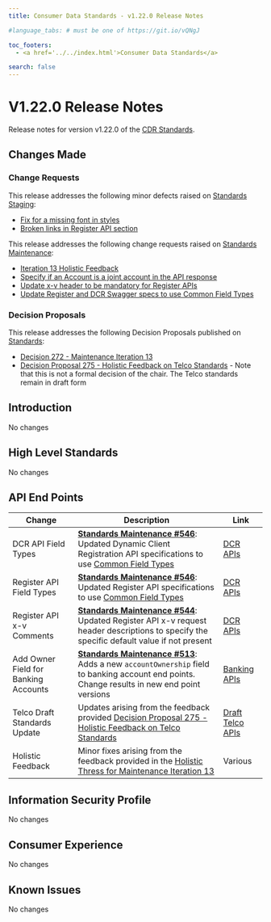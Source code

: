 ```yaml
---
title: Consumer Data Standards - v1.22.0 Release Notes

#language_tabs: # must be one of https://git.io/vQNgJ

toc_footers:
  - <a href='../../index.html'>Consumer Data Standards</a>

search: false
---
```


# V1.22.0 Release Notes
Release notes for version v1.22.0 of the [CDR Standards](../../index.html).

## Changes Made
### Change Requests

This release addresses the following minor defects raised on [Standards Staging](https://github.com/ConsumerDataStandardsAustralia/standards-staging/issues):

- [Fix for a missing font in styles](ConsumerDataStandardsAustralia/standards-staging#235)
- [Broken links in Register API section](ConsumerDataStandardsAustralia/standards-staging#234)

This release addresses the following change requests raised on [Standards Maintenance](https://github.com/ConsumerDataStandardsAustralia/standards-maintenance/issues):

- [Iteration 13 Holistic Feedback](https://github.com/ConsumerDataStandardsAustralia/standards-maintenance/issues/551)
- [Specify if an Account is a joint account in the API response](https://github.com/ConsumerDataStandardsAustralia/standards-maintenance/issues/513)
- [Update x-v header to be mandatory for Register APIs](https://github.com/ConsumerDataStandardsAustralia/standards-maintenance/issues/544)
- [Update Register and DCR Swagger specs to use Common Field Types](https://github.com/ConsumerDataStandardsAustralia/standards-maintenance/issues/546)


### Decision Proposals

This release addresses the following Decision Proposals published on [Standards](https://github.com/ConsumerDataStandardsAustralia/standards/issues):

- [Decision 272 - Maintenance Iteration 13](https://github.com/ConsumerDataStandardsAustralia/standards/issues/272)
- [Decision Proposal 275 - Holistic Feedback on Telco Standards](https://github.com/ConsumerDataStandardsAustralia/standards/issues/275) - Note that this is not a formal decision of the chair.  The Telco standards remain in draft form

## Introduction

No changes

## High Level Standards

No changes


## API End Points

|Change|Description|Link|
|------|-----------|----|
| DCR API Field Types | [**Standards Maintenance #546**](https://github.com/ConsumerDataStandardsAustralia/standards-maintenance/issues/546): Updated Dynamic Client Registration API specifications to use [Common Field Types](../../#common-field-types) | [DCR APIs](../../#dcr-apis) |
| Register API Field Types | [**Standards Maintenance #546**](https://github.com/ConsumerDataStandardsAustralia/standards-maintenance/issues/546): Updated Register API specifications to use [Common Field Types](../../#common-field-types) | [DCR APIs](../../#register-apis) |
| Register API x-v Comments | [**Standards Maintenance #544**](https://github.com/ConsumerDataStandardsAustralia/standards-maintenance/issues/544): Updated Register API x-v request header descriptions to specify the specific default value if not present | [DCR APIs](../../#register-apis) |
| Add Owner Field for Banking Accounts | [**Standards Maintenance #513**](https://github.com/ConsumerDataStandardsAustralia/standards-maintenance/issues/513): Adds a new `accountOwnership` field to banking account end points.  Change results in new end point versions | [Banking APIs](../../#banking-apis) |
| Telco Draft Standards Update | Updates arising from the feedback provided [Decision Proposal 275 - Holistic Feedback on Telco Standards](https://github.com/ConsumerDataStandardsAustralia/standards/issues/275) | [Draft Telco APIs](../../#telco-apis) |
| Holistic Feedback | Minor fixes arising from the feedback provided in the [Holistic Thress for Maintenance Iteration 13](https://github.com/ConsumerDataStandardsAustralia/standards-maintenance/issues/551) | Various |


## Information Security Profile

No changes

## Consumer Experience

No changes

## Known Issues

No changes
